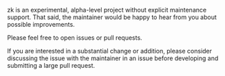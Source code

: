 zk is an experimental, alpha-level project without explicit
maintenance support. That said, the maintainer would be happy to
hear from you about possible improvements.

Please feel free to open issues or pull requests.

If you are interested in a substantial change or addition, please
consider discussing the issue with the maintainer in an issue before
developing and submitting a large pull request.
